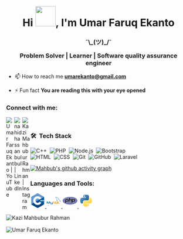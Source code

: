 <h1 align="center">Hi <img src="https://github.com/NoobMahbub/NoobMahbub/blob/main/Wave.gif" height="55px" width="55px">, I'm Umar Faruq Ekanto</h1>
<h3 align="center">¯\_(ツ)_/¯

Problem Solver | Learner | Software quality assurance engineer</h3>

- 📫 How to reach me **umarekanto@gmail.com**

- ⚡ Fun fact **You are reading this with your eye opened**

### Connect with me:

[<img align="left" alt="Umar Faruq Ekanto | YouTube" width="22px" src="https://cdn-icons-png.flaticon.com/512/124/124010.png" />][facebook]
[<img align="left" alt="nahidhassanbulbul | LinkedIn" width="22px" src="https://cdn.jsdelivr.net/npm/simple-icons@v3/icons/linkedin.svg" />][linkedin]
[<img align="left" alt="Kazi Mahbubur Rahman | Instagram" width="22px" src="https://cdn.jsdelivr.net/npm/simple-icons@v3/icons/instagram.svg" />][instagram]
<br />

### 🛠 &nbsp;Tech Stack


![C++](https://img.shields.io/badge/-C++-05122A?style=flat&logo=c%2B%2B)&nbsp;
![PHP](https://img.shields.io/badge/-PHP-05122A?style=flat&logo=php)&nbsp;
![Node.js](https://img.shields.io/badge/-Node.js-05122A?style=flat&logo=node.js)&nbsp;
![Bootstrap](https://img.shields.io/badge/-Bootstrap-05122A?style=flat&logo=bootstrap&logoColor=563D7C)\
![HTML](https://img.shields.io/badge/-HTML-05122A?style=flat&logo=HTML5)&nbsp;
![CSS](https://img.shields.io/badge/-CSS-05122A?style=flat&logo=CSS3&logoColor=1572B6)&nbsp;
![Git](https://img.shields.io/badge/-Git-05122A?style=flat&logo=git)&nbsp;
![GitHub](https://img.shields.io/badge/-GitHub-05122A?style=flat&logo=github)&nbsp;
![Laravel](https://img.shields.io/badge/-Laravel-05122A?style=flat&logo=laravel)&nbsp;
<br />


[![Mahbub's github activity graph](https://activity-graph.herokuapp.com/graph?username=ekanto&bg_color=ffffff&color=777777&line=ff5200&point=1adbce&area=true&hide_border=true)](https://github.com/ekanto/github-readme-activity-graph)


<h3 align="left">Languages and Tools:</h3>
<p align="left"><a href="https://www.w3schools.com/cpp/" target="_blank"> <img src="https://raw.githubusercontent.com/devicons/devicon/master/icons/cplusplus/cplusplus-original.svg" alt="cplusplus" width="40" height="40"/> </a> <a href="https://www.mysql.com/" target="_blank"> <img src="https://raw.githubusercontent.com/devicons/devicon/master/icons/mysql/mysql-original-wordmark.svg" alt="mysql" width="40" height="40"/> </a> <a href="https://www.php.net" target="_blank"> <img src="https://raw.githubusercontent.com/devicons/devicon/master/icons/php/php-original.svg" alt="php" width="40" height="40"/> </a> <a href="https://www.python.org" target="_blank"> <img src="https://raw.githubusercontent.com/devicons/devicon/master/icons/python/python-original.svg" alt="python" width="40" height="40"/> </a> </p>

<p><img width="494" align="center" src="https://github-readme-stats.vercel.app/api/top-langs?username=ekanto&show_icons=true&locale=en&layout=compact" alt="Kazi Mahbubur Rahman" /></p>

<p><img align="center" src="https://github-readme-stats.vercel.app/api?username=ekanto&show_icons=true&locale=en" alt="Umar Faruq Ekanto" /></p>

[facebook]: https://www.facebook.com/frk.sapiens/
[instagram]: https://www.instagram.com/umarekanto/
[linkedin]: https://www.linkedin.com/in/umar-ekanto-11321b142/
